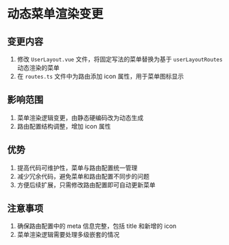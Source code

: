 # 动态菜单渲染变更

## 变更内容

1. 修改 `UserLayout.vue` 文件，将固定写法的菜单替换为基于 `userLayoutRoutes` 动态渲染的菜单
2. 在 `routes.ts` 文件中为路由添加 icon 属性，用于菜单图标显示

## 影响范围

1. 菜单渲染逻辑变更，由静态硬编码改为动态生成
2. 路由配置结构调整，增加 icon 属性

## 优势

1. 提高代码可维护性，菜单与路由配置统一管理
2. 减少冗余代码，避免菜单和路由配置不同步的问题
3. 方便后续扩展，只需修改路由配置即可自动更新菜单

## 注意事项

1. 确保路由配置中的 meta 信息完整，包括 title 和新增的 icon
2. 菜单渲染逻辑需要处理多级嵌套的情况